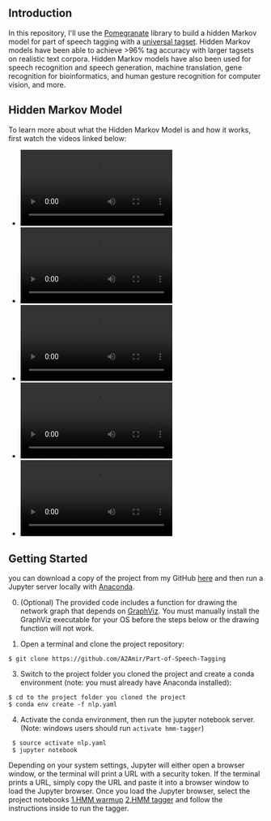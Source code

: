 ## Introduction

In this repository, I'll use the [Pomegranate](https://github.com/jmschrei/pomegranate) library to build a hidden Markov model for part of speech tagging with a [universal tagset](http://www.petrovi.de/data/universal.pdf). Hidden Markov models have been able to achieve >96% tag accuracy with larger tagsets on realistic text corpora. Hidden Markov models have also been used for speech recognition and speech generation, machine translation, gene recognition for bioinformatics, and human gesture recognition for computer vision, and more.


## Hidden Markov Model

To learn more about what the Hidden Markov Model is and how it works, first watch the videos linked below:

* ![1. Hidden Markov Model](/images/1.mp4) 
* ![2. How to get the heighest probability of Hidden Markov Model graph](/images/2.mp4) 
* ![3. How to simplify Hidden Markov Model graph](/images/3.mp4) 
* ![4. Viterbi algorithm](/images/4.mp4) 
* ![5. Viterbi algorithm](/images/5.mp4) 

## Getting Started


 you can download a copy of the project from my GitHub [here](https://github.com/A2Amir/Part-of-Speech-Tagging) and then run a Jupyter server locally with [Anaconda](https://www.anaconda.com/download/).


0. (Optional) The provided code includes a function for drawing the network graph that depends on [GraphViz](http://www.graphviz.org/). You must manually install the GraphViz executable for your OS before the steps below or the drawing function will not work.

1. Open a terminal and clone the project repository:
```
$ git clone https://github.com/A2Amir/Part-of-Speech-Tagging
```

3. Switch to the project folder you cloned the project and create a conda environment (note: you must already have Anaconda installed):
```
$ cd to the project folder you cloned the project
$ conda env create -f nlp.yaml
```

4. Activate the conda environment, then run the jupyter notebook server. (Note: windows users should run `activate hmm-tagger`)
```
 $ source activate nlp.yaml
 $ jupyter notebook
```

Depending on your system settings, Jupyter will either open a browser window, or the terminal will print a URL with a security token. If the terminal prints a URL, simply copy the URL and paste it into a browser window to load the Jupyter browser. Once you load the Jupyter browser, select the project notebooks [1.HMM warmup](https://github.com/A2Amir/Part-of-Speech-Tagging/blob/main/HMM%20warmup.ipynb)  [2.HMM tagger](https://github.com/A2Amir/Part-of-Speech-Tagging/blob/main/HMM%20Tagger.ipynb) and follow the instructions inside to run the tagger.


